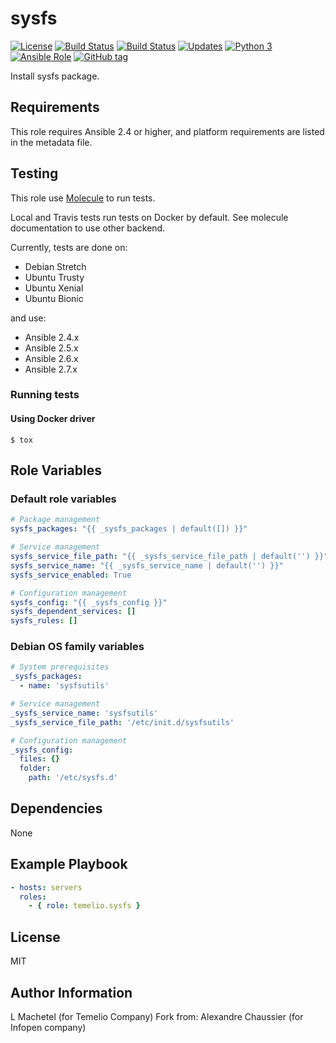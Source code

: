 # sysfs

[![License](https://img.shields.io/badge/license-MIT%20License-brightgreen.svg)](https://opensource.org/licenses/MIT)
[![Build Status](https://img.shields.io/travis/Temelio/ansible-role-sysfs/master.svg?label=travis_master)](https://travis-ci.com/Temelio/ansible-role-sysfs)
[![Build Status](https://img.shields.io/travis/Temelio/ansible-role-sysfs/develop.svg?label=travis_develop)](https://travis-ci.com/Temelio/ansible-role-sysfs)
[![Updates](https://pyup.io/repos/github/Temelio/ansible-role-sysfs/shield.svg)](https://pyup.io/repos/github/Temelio/ansible-role-sysfs/)
[![Python 3](https://pyup.io/repos/github/Temelio/ansible-role-sysfs/python-3-shield.svg)](https://pyup.io/repos/github/Temelio/ansible-role-sysfs/)
[![Ansible Role](https://img.shields.io/ansible/role/39665.svg)](https://galaxy.ansible.com/Temelio/sysfs/)
[![GitHub tag](https://img.shields.io/github/tag/temelio/ansible-role-sysds.svg)](https://github.com/Temelio/ansible-role-sysfs/tags)

Install sysfs package.

## Requirements

This role requires Ansible 2.4 or higher,
and platform requirements are listed in the metadata file.

## Testing

This role use [Molecule](https://github.com/metacloud/molecule/) to run tests.

Local and Travis tests run tests on Docker by default.
See molecule documentation to use other backend.

Currently, tests are done on:
- Debian Stretch
- Ubuntu Trusty
- Ubuntu Xenial
- Ubuntu Bionic

and use:
- Ansible 2.4.x
- Ansible 2.5.x
- Ansible 2.6.x
- Ansible 2.7.x

### Running tests

#### Using Docker driver

```
$ tox
```

## Role Variables

### Default role variables

``` yaml
# Package management
sysfs_packages: "{{ _sysfs_packages | default([]) }}"

# Service management
sysfs_service_file_path: "{{ _sysfs_service_file_path | default('') }}"
sysfs_service_name: "{{ _sysfs_service_name | default('') }}"
sysfs_service_enabled: True

# Configuration management
sysfs_config: "{{ _sysfs_config }}"
sysfs_dependent_services: []
sysfs_rules: []
```

### Debian OS family variables

``` yaml
# System prerequisites
_sysfs_packages:
  - name: 'sysfsutils'

# Service management
_sysfs_service_name: 'sysfsutils'
_sysfs_service_file_path: '/etc/init.d/sysfsutils'

# Configuration management
_sysfs_config:
  files: {}
  folder:
    path: '/etc/sysfs.d'
```

## Dependencies

None

## Example Playbook

``` yaml
- hosts: servers
  roles:
    - { role: temelio.sysfs }
```

## License

MIT

## Author Information

L Machetel (for Temelio Company)
Fork from: Alexandre Chaussier (for Infopen company)
